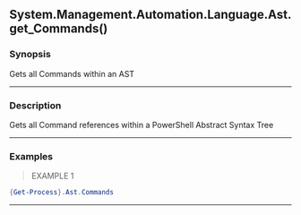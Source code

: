 System.Management.Automation.Language.Ast.get_Commands()
--------------------------------------------------------




### Synopsis
Gets all Commands within an AST



---


### Description

Gets all Command references within a PowerShell Abstract Syntax Tree



---


### Examples
> EXAMPLE 1

```PowerShell
{Get-Process}.Ast.Commands
```


---
